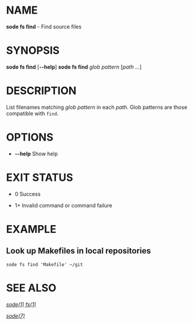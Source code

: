 # NAME

**sode fs find** - Find source files

# SYNOPSIS

**sode fs find** \[**--help**\]
**sode fs find** *glob pattern* \[*path* …\]

# DESCRIPTION

List filenames matching *glob pattern* in each *path*.  Glob patterns are those compatible with
`find`.

# OPTIONS

  - **--help**
    Show help

# EXIT STATUS

  - 0
    Success

  - 1+
    Invalid command or command failure

# EXAMPLE

## Look up Makefiles in local repositories

```shell
sode fs find 'Makefile' ~/git
```

# SEE ALSO

[*sode(1)*](../sode.1.md)
[*fs(1)*](./fs.1.md)

[*sode(7)*](../sode.7.md)
